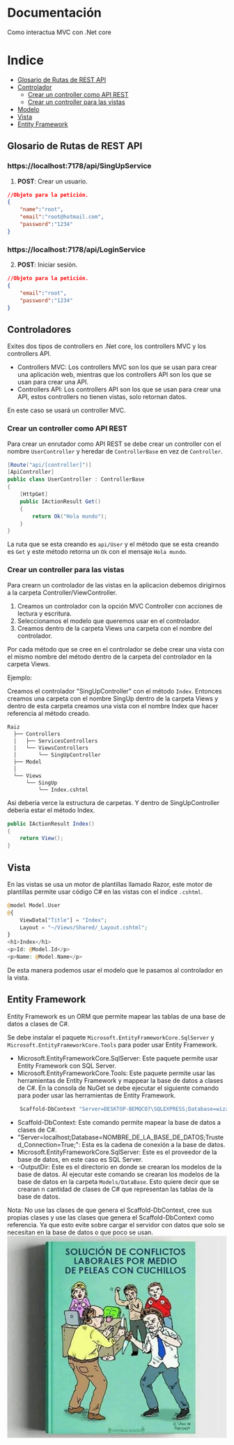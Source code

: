 # Documentación

Como interactua MVC con .Net core

# Indice
- [Glosario de Rutas de REST API](#glosario-de-rutas-de-rest-api)
- [Controlador](#controlador)
  - [Crear un controller como API REST](#crear-un-controller-como-api-rest)
  - [Crear un controller para las vistas](#crear-un-controller-para-las-vistas)
- [Modelo](#modelo)
- [Vista](#vista)
- [Entity Framework](#entity-framework)
## Glosario de Rutas de REST API
### https://localhost:7178/api/SingUpService
1. **POST**: Crear un usuario.
```json
//Objeto para la petición.
{
    "name":"root",
    "email":"root@hotmail.com",
    "password":"1234"
}
```
### https://localhost:7178/api/LoginService
2. **POST**: Iniciar sesión.
```json
//Objeto para la petición.
{
    "email":"root",
    "password":"1234"
}
```
## Controladores

Exites dos tipos de controllers en .Net core, los controllers MVC y los controllers API.

- Controllers MVC: Los controllers MVC son los que se usan para crear una aplicación web, mientras que los controllers API son los que se usan para crear una API.
- Controllers API: Los controllers API son los que se usan para crear una API, estos controllers no tienen vistas, solo retornan datos.

En este caso se usará un controller MVC.

### Crear un controller como API REST

Para crear un enrutador como API REST se debe crear un controller con el nombre `UserController` y heredar de `ControllerBase` en vez de `Controller`.

```csharp
[Route("api/[controller]")]
[ApiController]
public class UserController : ControllerBase
{
    [HttpGet]
    public IActionResult Get()
    {
        return Ok("Hola mundo");
    }
}
```

La ruta que se esta creando es `api/User` y el método que se esta creando es `Get` y este método retorna un `Ok` con el mensaje `Hola mundo`.

### Crear un controller para las vistas

Para crearn un controlador de las vistas en la aplicacion debemos dirigirnos a la carpeta Controller/ViewController.

1. Creamos un controlador con la opción MVC Controller con acciones de lectura y escritura.
2. Seleccionamos el modelo que queremos usar en el controlador.
3. Creamos dentro de la carpeta Views una carpeta con el nombre del controlador.

Por cada método que se cree en el controlador se debe crear una vista con el mismo nombre del método dentro de la carpeta del controlador en la carpeta Views.

Ejemplo:

Creamos el controlador "SingUpController" con el método `Index`.
Entonces creamos una carpeta con el nombre SingUp dentro de la carpeta Views y dentro de esta carpeta creamos una vista con el nombre Index que hacer referencia al método creado.

```
Raiz
  ├── Controllers
  │   ├── ServicesControllers
  │   └── ViewsControllers
  │       └── SingUpController
  ├── Model
  │
  └── Views
      └── SingUp
          └── Index.cshtml

```

Asi deberia verce la estructura de carpetas. Y dentro de SingUpController deberia estar el método Index.

```csharp
public IActionResult Index()
{
    return View();
}
```

## Vista

En las vistas se usa un motor de plantillas llamado Razor, este motor de plantillas permite usar código C# en las vistas con el indice `.cshtml`.

```php
@model Model.User
@{
    ViewData["Title"] = "Index";
    Layout = "~/Views/Shared/_Layout.cshtml";
}
<h1>Index</h1>
<p>Id: @Model.Id</p>
<p>Name: @Model.Name</p>
```

De esta manera podemos usar el modelo que le pasamos al controlador en la vista.

## Entity Framework

Entity Framework es un ORM que permite mapear las tablas de una base de datos a clases de C#.

Se debe instalar el paquete `Microsoft.EntityFrameworkCore.SqlServer` y `Microsoft.EntityFrameworkCore.Tools` para poder usar Entity
Framework.

- Microsoft.EntityFrameworkCore.SqlServer: Este paquete permite usar Entity Framework con SQL Server.
- Microsoft.EntityFrameworkCore.Tools: Este paquete permite usar las herramientas de Entity Framework y mappear la base de datos a clases de C#.
  En la consola de NuGet se debe ejecutar el siguiente comando para poder usar las herramientas de Entity Framework.

```bash
    Scaffold-DbContext "Server=DESKTOP-BEMQCO7\SQLEXPRESS;Database=wizardtrack;User=sa;Password=123456;TrustServerCertificate=true" Microsoft.EntityFrameworkCore.SqlServer -OutputDir Models/Database/DTO
```

- Scaffold-DbContext: Este comando permite mapear la base de datos a clases de C#.
- "Server=localhost;Database=NOMBRE_DE_LA_BASE_DE_DATOS;Trusted_Connection=True;": Esta es la cadena de conexión a la base de datos.
- Microsoft.EntityFrameworkCore.SqlServer: Este es el proveedor de la base de datos, en este caso es SQL Server.
- -OutputDir: Este es el directorio en donde se crearan los modelos de la base de datos.
  Al ejecutar este comando se crearan los modelos de la base de datos en la carpeta `Models/DataBase`. Esto quiere decir que se crearan n cantidad de clases de C# que representan las tablas de la base de datos.

Nota: No use las clases de que genera el Scaffold-DbContext, cree sus propias clases y use las clases que genera el Scaffold-DbContext como referencia. Ya que esto evite sobre cargar el servidor con datos que solo se necesitan en la base de datos o que poco se usan.
![Alt text](image.png)



